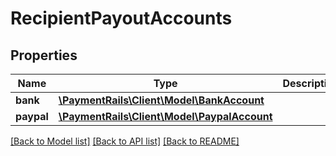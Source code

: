 # RecipientPayoutAccounts

## Properties
Name | Type | Description | Notes
------------ | ------------- | ------------- | -------------
**bank** | [**\PaymentRails\Client\Model\BankAccount**](BankAccount.md) |  | [optional] 
**paypal** | [**\PaymentRails\Client\Model\PaypalAccount**](PaypalAccount.md) |  | [optional] 

[[Back to Model list]](../README.md#documentation-for-models) [[Back to API list]](../README.md#documentation-for-api-endpoints) [[Back to README]](../README.md)


